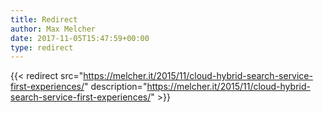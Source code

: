 ```yaml
---
title: Redirect
author: Max Melcher
date: 2017-11-05T15:47:59+00:00
type: redirect
---
```

{{< redirect src="https://melcher.it/2015/11/cloud-hybrid-search-service-first-experiences/" description="https://melcher.it/2015/11/cloud-hybrid-search-service-first-experiences/" >}}
